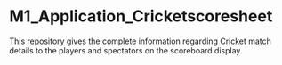 # M1_Application_Cricketscoresheet
This repository gives the complete information regarding Cricket match details to the players and spectators on the scoreboard display.
